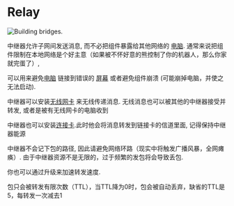 # Relay

![Building bridges.](oredict:oc:relay)

中继器允许子网间发送消息, 而不必把组件暴露给其他网络的 [电脑](../general/computer.md). 通常来说把组件限制在本地网络是个好主意（如果被不怀好意的熊控制了你的机器人，那么你家就完蛋了）,

可以用来避免[电脑](../general/computer.md) 链接到错误的 [屏幕](screen1.md) 或者避免组件崩溃 (可能崩掉电脑，并使之无法启动).

中继器可以安装[无线网卡](../item/wlanCard.md) 来无线传递消息. 无线消息也可以被其他的中继器接受并转发, 或者是被有无线网卡的电脑收到

中继器也可以安装[连接卡](../item/linkedCard.md).此时他会将消息转发到链接卡的信道里面, 记得保持中继器能源

中继器不会记下包的路径, 因此请避免网络环路（现实中将触发广播风暴，全网瘫痪）. 由于中继器资源不是无限的，过于频繁的发包将会导致丢包. 

你也可以通过升级来加速转发速度.

包只会被转发有限次数（TTL），当TTL降为0时，包会被自动丢弃，缺省的TTL是5，每转发一次减去1
